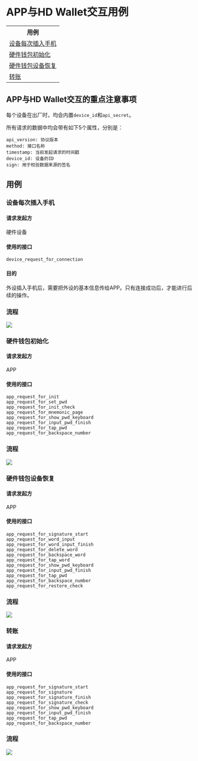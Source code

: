 # APP与HD Wallet交互用例

<table>
  <tr><th>用例</th></tr>
  <tr><td><a href="#device_request_for_connection">设备每次插入手机</a></td></tr>
  <tr><td><a href="#device_init">硬件钱包初始化</a></td></tr>
  <tr><td><a href="#device_restore">硬件钱包设备恢复</a></td></tr>
  <tr><td><a href="#transfer">转账</a></td></tr>
</table>

## APP与HD Wallet交互的重点注意事项

每个设备在出厂时，均会内置<code>device_id</code>和<code>api_secret</code>。

所有请求的数据中均会带有如下5个属性，分别是：
<pre><code>api_version: 协议版本
method: 接口名称
timestamp: 当前发起请求的时间戳
device_id: 设备的ID
sign: 用于校验数据来源的签名</code></pre>

## 用例

### <a id="device_request_for_connection"></a>设备每次插入手机

#### 请求发起方
  
  硬件设备

#### 使用的接口
<pre><code>device_request_for_connection</code></pre>

#### 目的
  
  外设插入手机后，需要把外设的基本信息传给APP。只有连接成功后，才能进行后续的操作。

### 流程

<img src="https://raw.githubusercontent.com/bigoo-wallet/bigoo-wallet-doc/master/zh-cn/interaction-with-app-and-hd-wallet-img/device_request_for_connection.png">

### <a id="device_init"></a>硬件钱包初始化

#### 请求发起方

  APP

#### 使用的接口
<pre><code>app_request_for_init
app_request_for_set_pwd
app_request_for_init_check
app_request_for_mnemonic_page
app_request_for_show_pwd_keyboard
app_request_for_input_pwd_finish
app_request_for_tap_pwd
app_request_for_backspace_number</code></pre>

### 流程

<img src="https://raw.githubusercontent.com/bigoo-wallet/bigoo-wallet-doc/master/zh-cn/interaction-with-app-and-hd-wallet-img/device_init.png">


### <a id="device_restore"></a>硬件钱包设备恢复

#### 请求发起方

  APP

#### 使用的接口
<pre><code>app_request_for_signature_start
app_request_for_word_input
app_request_for_word_input_finish
app_request_for_delete_word
app_request_for_backspace_word
app_request_for_tap_word
app_request_for_show_pwd_keyboard
app_request_for_input_pwd_finish
app_request_for_tap_pwd
app_request_for_backspace_number
app_request_for_restore_check</code></pre>

### 流程

<img src="https://raw.githubusercontent.com/bigoo-wallet/bigoo-wallet-doc/master/zh-cn/interaction-with-app-and-hd-wallet-img/device_restore.png">

### <a id="transfer"></a>转账

#### 请求发起方

  APP

#### 使用的接口
<pre><code>app_request_for_signature_start
app_request_for_signature
app_request_for_signature_finish
app_request_for_signature_check
app_request_for_show_pwd_keyboard
app_request_for_input_pwd_finish
app_request_for_tap_pwd
app_request_for_backspace_number</code></pre>

### 流程

<img src="https://raw.githubusercontent.com/bigoo-wallet/bigoo-wallet-doc/master/zh-cn/interaction-with-app-and-hd-wallet-img/transfer.png">
